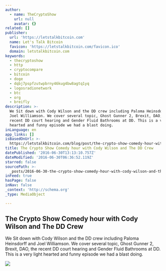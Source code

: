 ```yaml
---
author:
  - name: TheCryptoShow
    url: null
    avatar: {}
related: []
publisher:
  url: 'https://letstalkbitcoin.com'
  name: Let's Talk Bitcoin
  favicon: 'https://letstalkbitcoin.com/favicon.ico'
  domain: letstalkbitcoin.com
keywords:
  - thecryptoshow
  - http
  - cryptocompare
  - bitcoin
  - doge
  - dqbj7pspfzutwpbrny46kug4bw8agtq1yq
  - logosradionetwork
  - btc
  - org
  - breifly
description: >-
  We Sit down with Cody Wilson and the DD crew including Paloma Heinsdorff and
  Joel Williamson. We cover several topic, Ghost Gunner 2, Brexit, DAO, the
  recent DD court hearing and Gender Fluid Bathrooms at DD. This is a very light
  hearted and funny episode we had a blast doing.
inLanguage: en
app_links: []
isBasedOnUrl: >-
  https://letstalkbitcoin.com/blog/post/the-crypto-show-comedy-hour-with-cody-wilson-and-the-dd-crew
title: The Crypto Show Comedy hour with Cody Wilson and The DD Crew
datePublished: '2016-06-30T13:13:10.757Z'
dateModified: '2016-06-30T06:36:52.119Z'
starred: false
sourcePath: >-
  _posts/2016-06-30-the-crypto-show-comedy-hour-with-cody-wilson-and-the-dd-crew.md
inFeed: true
hasPage: false
inNav: false
_context: 'http://schema.org'
_type: MediaObject

---
```

<article style=""><h1>The Crypto Show Comedy hour with Cody Wilson and The DD Crew</h1><p>We Sit down with Cody Wilson and the DD crew including Paloma Heinsdorff and Joel Williamson. We cover several topic, Ghost Gunner 2, Brexit, DAO, the recent DD court hearing and Gender Fluid Bathrooms at DD. This is a very light hearted and funny episode we had a blast doing.</p><img src="https://letstalkbitcoin.com/files/blogs/1845-067c4c49b4df7c5420187b94b2777491eb143cd515b17ca67283541bc1403c16.jpg" /></article>